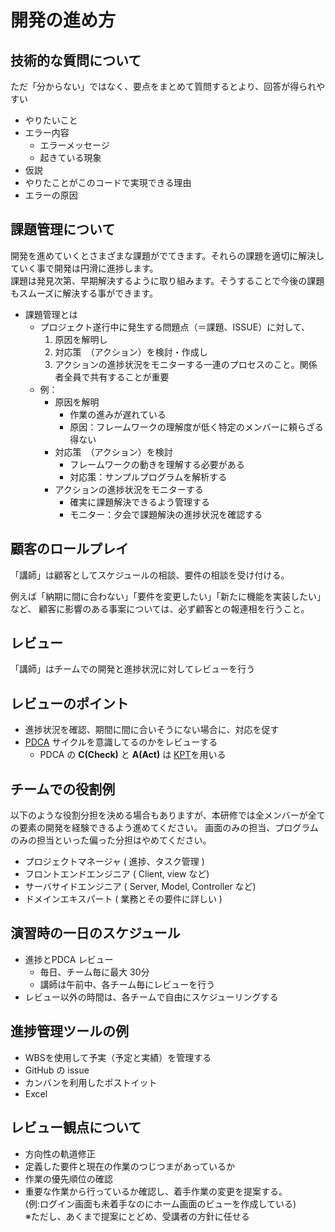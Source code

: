 開発の進め方
===================================

技術的な質問について
-----------------------------------

ただ「分からない」ではなく、要点をまとめて質問するとより、回答が得られやすい

- やりたいこと
- エラー内容
  - エラーメッセージ
  - 起きている現象
- 仮説
 - やりたことがこのコードで実現できる理由
 - エラーの原因

課題管理について
-----------------------------------

開発を進めていくとさまざまな課題がでてきます。それらの課題を適切に解決していく事で開発は円滑に進捗します。  
課題は発見次第、早期解決するように取り組みます。そうすることで今後の課題もスムーズに解決する事ができます。

- 課題管理とは
    - プロジェクト遂行中に発生する問題点（＝課題、ISSUE）に対して、
        1. 原因を解明し
        1. 対応策　（アクション）を検討・作成し
        1. アクションの進捗状況をモニターする一連のプロセスのこと。関係者全員で共有することが重要
    - 例：
        - 原因を解明
            - 作業の進みが遅れている
            - 原因：フレームワークの理解度が低く特定のメンバーに頼らざる得ない
        - 対応策　（アクション）を検討
            - フレームワークの動きを理解する必要がある
            - 対応策：サンプルプログラムを解析する
        - アクションの進捗状況をモニターする
            - 確実に課題解決できるよう管理する
            - モニター：夕会で課題解決の進捗状況を確認する
            
顧客のロールプレイ
-----------------------------------

「講師」は顧客としてスケジュールの相談、要件の相談を受け付ける。

例えば「納期に間に合わない」「要件を変更したい」「新たに機能を実装したい」など、
顧客に影響のある事案については、必ず顧客との報連相を行うこと。

レビュー
-----------------------------------

「講師」はチームでの開発と進捗状況に対してレビューを行う

レビューのポイント
-----------------------------------

- 進捗状況を確認、期間に間に合いそうにない場合に、対応を促す
- [PDCA](https://ja.wikipedia.org/wiki/PDCA%E3%82%B5%E3%82%A4%E3%82%AF%E3%83%AB) サイクルを意識してるのかをレビューする
  - PDCA の **C(Check)** と **A(Act)** は [KPT](https://github.com/occ-corp/bootcamp/blob/4ac41ca4eed3239b48766f4c51f4c78748ec6017/team_development/KPT.md)を用いる
  
チームでの役割例
-----------------------------------

以下のような役割分担を決める場合もありますが、本研修では全メンバーが全ての要素の開発を経験できるよう進めてください。
画面のみの担当、プログラムのみの担当といった偏った分担はやめてください。

- プロジェクトマネージャ ( 進捗、タスク管理 )
- フロントエンドエンジニア ( Client, view など)
- サーバサイドエンジニア ( Server, Model, Controller など)
- ドメインエキスパート ( 業務とその要件に詳しい )

演習時の一日のスケジュール
-----------------------------------

- 進捗とPDCA レビュー
  - 毎日、チーム毎に最大 30分
  - 講師は午前中、各チーム毎にレビューを行う
- レビュー以外の時間は、各チームで自由にスケジューリングする

進捗管理ツールの例
-----------------------------------

- WBSを使用して予実（予定と実績）を管理する
- GitHub の issue
- カンバンを利用したポストイット
- Excel

レビュー観点について
-----------------------------------

- 方向性の軌道修正  
 - 定義した要件と現在の作業のつじつまがあっているか
- 作業の優先順位の確認  
 - 重要な作業から行っているか確認し、着手作業の変更を提案する。  
   (例:ログイン画面も未着手なのにホーム画面のビューを作成している)   
 ※ただし、あくまで提案にとどめ、受講者の方針に任せる
